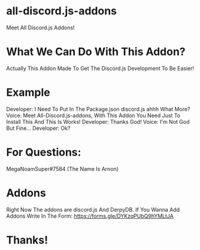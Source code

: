 # all-discord.js-addons
Meet All Discord.js Addons!
# What We Can Do With This Addon?
Actually This Addon Made To Get The Discord.js Development To Be Easier!
# Example
Developer: I Need To Put In The Package.json discord.js ahhh What More?
Voice: Meet All-Discord.js-addons, With This Addon You Need Just To Install This And This Is Works!
Developer: Thanks God!
Voice: I'm Not God But Fine...
Developer: Ok?
# For Questions:
MegaNoamSuper#7584 (The Name Is Arnon)
# Addons
Right Now The addons are discord.js And DerpyDB.
If You Wanna Add Addons Write In The Form:
https://forms.gle/DYKzqPUbQ9hYMLtJA
# Thanks!
